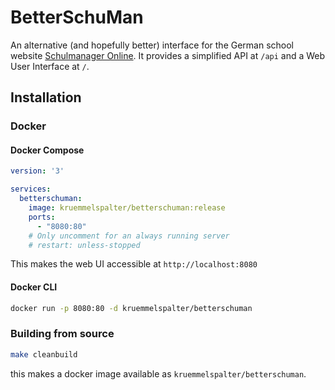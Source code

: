 # BetterSchuMan
An alternative (and hopefully better) interface for the German school website [Schulmanager Online](https://schulmanager-online.de).
It provides a simplified API at `/api` and a Web User Interface at `/`.

## Installation
### Docker 
#### Docker Compose

```yml
version: '3'

services:
  betterschuman:
    image: kruemmelspalter/betterschuman:release
    ports:
      - "8080:80"
    # Only uncomment for an always running server
    # restart: unless-stopped
```
This makes the web UI accessible at `http://localhost:8080`
#### Docker CLI
```sh
docker run -p 8080:80 -d kruemmelspalter/betterschuman
```
### Building from source
```sh
make cleanbuild
```
this makes a docker image available as `kruemmelspalter/betterschuman`.

